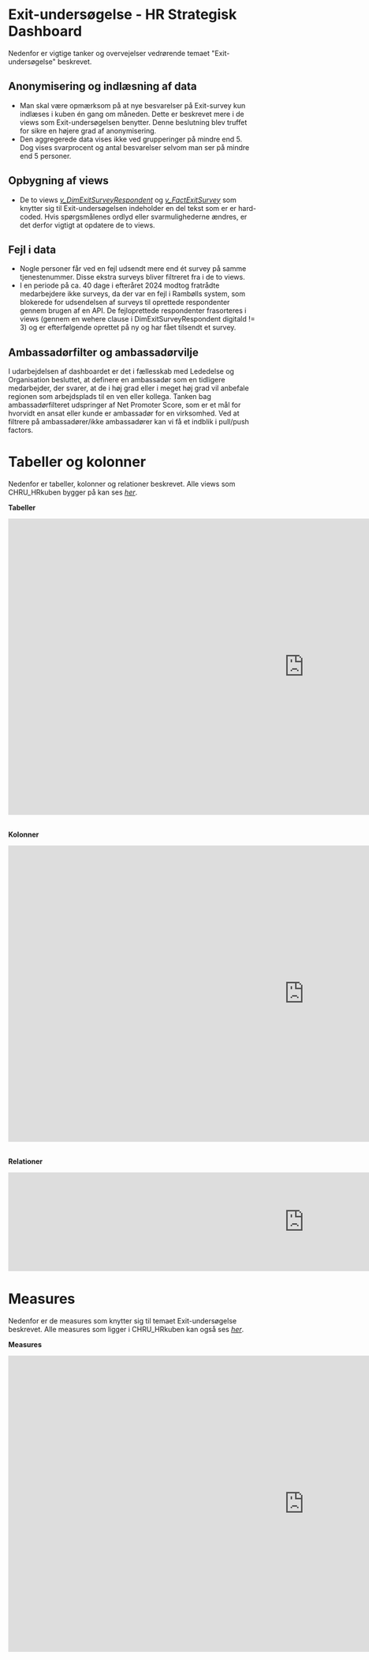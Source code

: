 # Exit-undersøgelse - HR Strategisk Dashboard
Nedenfor er vigtige tanker og overvejelser vedrørende temaet "Exit-undersøgelse" beskrevet.

## Anonymisering og indlæsning af data
- Man skal være opmærksom på at nye besvarelser på Exit-survey kun indlæses i kuben én gang om måneden. Dette er beskrevet mere i de views som Exit-undersøgelsen benytter. Denne beslutning blev truffet for sikre en højere grad af anonymisering.
- Den aggregerede data vises ikke ved grupperinger på mindre end 5. Dog vises svarprocent og antal besvarelser selvom man ser på mindre end 5 personer.

## Opbygning af views
- De to views [*v_DimExitSurveyRespondent*](https://github.com/DataOgDigitalisering/versionsstyringViews/blob/Produktion/viewFolder/v_DimExitSurveyRespondent.sql) og [*v_FactExitSurvey*](https://github.com/DataOgDigitalisering/versionsstyringViews/blob/Produktion/viewFolder/v_FactExitSurvey.sql) som knytter sig til Exit-undersøgelsen indeholder en del tekst som er er hard-coded. Hvis spørgsmålenes ordlyd eller svarmulighederne ændres, er det derfor vigtigt at opdatere de to views.

## Fejl i data
- Nogle personer får ved en fejl udsendt mere end ét survey på samme tjenestenummer. Disse ekstra surveys bliver filtreret fra i de to views.
- I en periode på ca. 40 dage i efteråret 2024 modtog fratrådte medarbejdere ikke surveys, da der var en fejl i Rambølls system, som blokerede for udsendelsen af surveys til oprettede respondenter gennem brugen af en API. De fejloprettede respondenter frasorteres i views (gennem en wehere clause i DimExitSurveyRespondent digitald != 3) og er efterfølgende oprettet på ny og har fået tilsendt et survey.

## Ambassadørfilter og ambassadørvilje
I udarbejdelsen af dashboardet er det i fællesskab med Lededelse og Organisation besluttet, at definere en ambassadør som en tidligere medarbejder, der svarer, at de i høj grad eller i meget høj grad vil anbefale regionen som arbejdsplads til en ven eller kollega. Tanken bag ambassadørfilteret udspringer af Net Promoter Score, som er et mål for hvorvidt en ansat eller kunde er ambassadør for en virksomhed. Ved at filtrere på ambassadører/ikke ambassadører kan vi få et indblik i pull/push factors.

# Tabeller og kolonner
Nedenfor er tabeller, kolonner og relationer beskrevet. Alle views som CHRU_HRkuben bygger på kan ses [*her*](https://github.com/DataOgDigitalisering/versionsstyringViews/tree/Produktion/viewFolder).

<b>Tabeller</b>
<center>
<iframe width="1200" height="600" frameborder="0" scrolling="no" src="https://regionh-my.sharepoint.com/personal/tanja_olsen_la_cour_regionh_dk/_layouts/15/Doc.aspx?sourcedoc={8d5cf238-e8c7-40f1-bf4f-139fc065219d}&action=embedview&wdAllowInteractivity=False&Item=Exit_unders%C3%B8gelse_Tabeller&wdHideGridlines=True&wdInConfigurator=True&wdInConfigurator=True"></iframe>
</center>
<br>
 
<b>Kolonner</b>
<center>
<iframe width="1200" height="600" frameborder="0" scrolling="no" src="https://regionh-my.sharepoint.com/personal/tanja_olsen_la_cour_regionh_dk/_layouts/15/Doc.aspx?sourcedoc={8d5cf238-e8c7-40f1-bf4f-139fc065219d}&action=embedview&wdAllowInteractivity=False&Item=Exit_unders%C3%B8gelse_Kolonner&wdHideGridlines=True&wdInConfigurator=True&wdInConfigurator=True"></iframe>
</center>
<br>

<b>Relationer</b>
<center>
<iframe width="1200" height="200" frameborder="0" scrolling="no" src="https://regionh-my.sharepoint.com/personal/tanja_olsen_la_cour_regionh_dk/_layouts/15/Doc.aspx?sourcedoc={8d5cf238-e8c7-40f1-bf4f-139fc065219d}&action=embedview&wdAllowInteractivity=False&Item=Exit_unders%C3%B8gelse_Relationer&wdHideGridlines=True&wdInConfigurator=True&wdInConfigurator=True"></iframe>
</center>

# Measures
Nedenfor er de measures som knytter sig til temaet Exit-undersøgelse beskrevet. Alle measures som ligger i CHRU_HRkuben kan også ses [*her*](https://github.com/DataOgDigitalisering/CHRU_HRKube/tree/produktion/tables/_Measures/measures).

<b>Measures</b>
<center>
<iframe width="1200" height="600" frameborder="0" scrolling="no" src="https://regionh-my.sharepoint.com/personal/tanja_olsen_la_cour_regionh_dk/_layouts/15/Doc.aspx?sourcedoc={8d5cf238-e8c7-40f1-bf4f-139fc065219d}&action=embedview&wdAllowInteractivity=False&Item=Exit_unders%C3%B8gelse_Measures&wdHideGridlines=True&wdInConfigurator=True&wdInConfigurator=True"></iframe>
</center>
